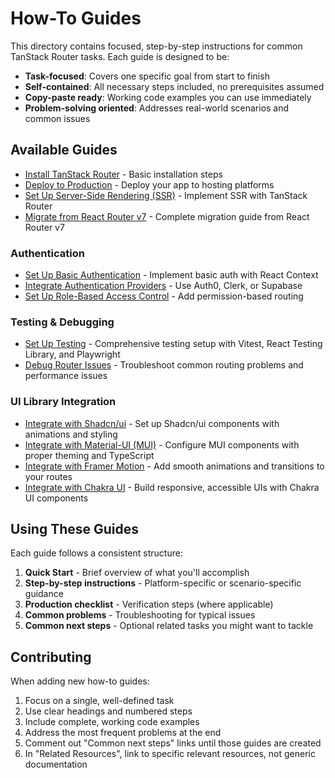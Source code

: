# How-To Guides

This directory contains focused, step-by-step instructions for common TanStack Router tasks. Each guide is designed to be:

- **Task-focused**: Covers one specific goal from start to finish
- **Self-contained**: All necessary steps included, no prerequisites assumed
- **Copy-paste ready**: Working code examples you can use immediately
- **Problem-solving oriented**: Addresses real-world scenarios and common issues

## Available Guides

- [Install TanStack Router](./install.md) - Basic installation steps
- [Deploy to Production](./deploy-to-production.md) - Deploy your app to hosting platforms
- [Set Up Server-Side Rendering (SSR)](./setup-ssr.md) - Implement SSR with TanStack Router
- [Migrate from React Router v7](./migrate-from-react-router.md) - Complete migration guide from React Router v7

### Authentication

- [Set Up Basic Authentication](./setup-authentication.md) - Implement basic auth with React Context
- [Integrate Authentication Providers](./setup-auth-providers.md) - Use Auth0, Clerk, or Supabase
- [Set Up Role-Based Access Control](./setup-rbac.md) - Add permission-based routing

### Testing & Debugging

- [Set Up Testing](./setup-testing.md) - Comprehensive testing setup with Vitest, React Testing Library, and Playwright
- [Debug Router Issues](./debug-router-issues.md) - Troubleshoot common routing problems and performance issues

### UI Library Integration

- [Integrate with Shadcn/ui](./integrate-shadcn-ui.md) - Set up Shadcn/ui components with animations and styling
- [Integrate with Material-UI (MUI)](./integrate-material-ui.md) - Configure MUI components with proper theming and TypeScript
- [Integrate with Framer Motion](./integrate-framer-motion.md) - Add smooth animations and transitions to your routes
- [Integrate with Chakra UI](./integrate-chakra-ui.md) - Build responsive, accessible UIs with Chakra UI components

## Using These Guides

Each guide follows a consistent structure:

1. **Quick Start** - Brief overview of what you'll accomplish
2. **Step-by-step instructions** - Platform-specific or scenario-specific guidance
3. **Production checklist** - Verification steps (where applicable)
4. **Common problems** - Troubleshooting for typical issues
5. **Common next steps** - Optional related tasks you might want to tackle

## Contributing

When adding new how-to guides:

1. Focus on a single, well-defined task
2. Use clear headings and numbered steps
3. Include complete, working code examples
4. Address the most frequent problems at the end
5. Comment out "Common next steps" links until those guides are created
6. In "Related Resources", link to specific relevant resources, not generic documentation
